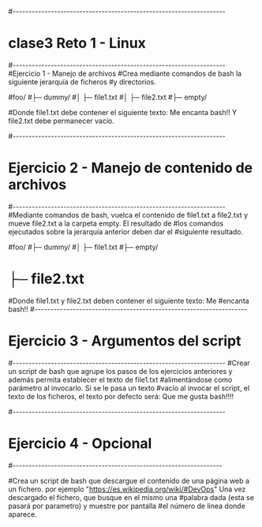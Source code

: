 #-------------------------------------------------------------------
#                   clase3 Reto 1 - Linux
#-------------------------------------------------------------------
#Ejercicio 1 - Manejo de archivos
#Crea mediante comandos de bash la siguiente jerarquía de ficheros #y directorios.

#foo/
#├─ dummy/ 
#│  ├─ file1.txt 
#│  ├─ file2.txt
#├─ empty/

#Donde file1.txt debe contener el siguiente texto: Me encanta bash!! Y file2.txt debe permanecer vacío.

#-------------------------------------------------------------------
#            Ejercicio 2 - Manejo de contenido de archivos
#-------------------------------------------------------------------
#Mediante comandos de bash, vuelca el contenido de file1.txt a file2.txt y mueve file2.txt a la carpeta empty. El resultado de #los comandos ejecutados sobre la jerarquía anterior deben dar el #siguiente resultado.

#foo/
#├─ dummy/
#│  ├─ file1.txt
#├─ empty/
#  ├─ file2.txt

#Donde file1.txt y file2.txt deben contener el siguiente texto: Me #encanta bash!!
#-------------------------------------------------------------------
#              Ejercicio 3 - Argumentos del script
#-------------------------------------------------------------------
#Crear un script de bash que agrupe los pasos de los ejercicios anteriores y además permita establecer el texto de file1.txt #alimentándose como parámetro al invocarlo. Si se le pasa un texto #vacío al invocar el script, el texto de los ficheros, el texto por defecto será: Que me gusta bash!!!!

#-------------------------------------------------------------------
#                     Ejercicio 4 - Opcional
#------------------------------------------------------------------

#Crea un script de bash que descargue el contenido de una página web a un fichero. por ejemplo "https://es.wikipedia.org/wiki/#DevOps" Una vez descargado el fichero, que busque en el mismo una #palabra dada (esta se pasará por parametro) y muestre por pantalla #el número de linea donde aparece.
